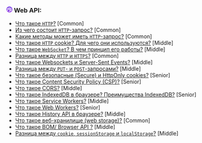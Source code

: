 <h3>
  <img src="../assets/WWW.png" width="16" height="16" />
  <span>Web API:</span>
</h3>

- [Что такое `HTTP`?](https://youtu.be/w-vUj0gHGgg?t=422) [Common]
- [Из чего состоит `HTTP`-запрос?](https://youtu.be/w-vUj0gHGgg?t=483) [Common]
- [Какие методы может иметь `HTTP`-запрос?](https://youtu.be/G4iYlbilozM?t=419) [Common]
- [Что такое `HTTP` cookie? Для чего они используются?](https://youtu.be/G4iYlbilozM?t=488) [Middle]
- [Что такое `WebSocket`? В чем принцип его работы?](https://youtu.be/yvOXvZ8aEFo?t=237) [Middle]
- [Разница между `HTTP` и `HTTPS`?](https://youtu.be/xZLxdts7ZW4?t=31) [Common]
- [Что такое Websockets и Server-Sent Events?](https://youtu.be/xZLxdts7ZW4?t=98) [Middle]
- [Разница между `PUT`- и `POST`-запросами?](https://youtu.be/ngyOYuTrUk8?t=29) [Middle]
- [Что такое безопасные (Secure) и HttpOnly cookies?](https://youtu.be/ovV8GhIkzBE?t=158) [Senior]
- [Что такое Content Security Policy (CSP)?](https://youtu.be/ovV8GhIkzBE?t=231) [Senior]
- [Что такое CORS?](https://youtu.be/w-vUj0gHGgg?t=360) [Middle]
- [Что такое IndexedDB в браузере? Преимущества IndexedDB?](https://youtu.be/V-m0sQ-hW58?t=653) [Senior] 
- [Что такое Service Workers?](https://youtu.be/V-m0sQ-hW58?t=727) [Middle]
- [Что такое Web Workers?](https://youtu.be/V-m0sQ-hW58?t=811) [Senior]
- [Что такое History API в браузере?](https://youtu.be/XtQPrt8G0n8?t=352) [Middle]
- [Что такое веб-хранилище (web storage)?](https://youtu.be/XtQPrt8G0n8?t=406) [Common]
- [Что такое BOM/ Browser API ?](https://youtu.be/XtQPrt8G0n8?t=448) [Middle]
- [Разница между `cookie`, `sessionStorage` и `localStorage`?](https://youtu.be/nvktMVFM0_M?t=604) [Middle]
